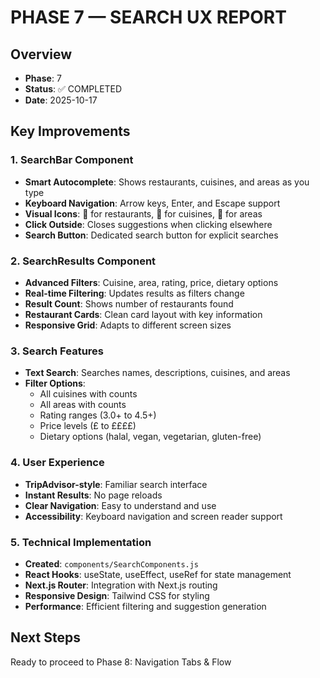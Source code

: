 # PHASE 7 — SEARCH UX REPORT

## Overview
- **Phase**: 7
- **Status**: ✅ COMPLETED
- **Date**: 2025-10-17

## Key Improvements

### 1. SearchBar Component
- **Smart Autocomplete**: Shows restaurants, cuisines, and areas as you type
- **Keyboard Navigation**: Arrow keys, Enter, and Escape support
- **Visual Icons**: 🍴 for restaurants, 🥘 for cuisines, 📍 for areas
- **Click Outside**: Closes suggestions when clicking elsewhere
- **Search Button**: Dedicated search button for explicit searches

### 2. SearchResults Component
- **Advanced Filters**: Cuisine, area, rating, price, dietary options
- **Real-time Filtering**: Updates results as filters change
- **Result Count**: Shows number of restaurants found
- **Restaurant Cards**: Clean card layout with key information
- **Responsive Grid**: Adapts to different screen sizes

### 3. Search Features
- **Text Search**: Searches names, descriptions, cuisines, and areas
- **Filter Options**: 
  - All cuisines with counts
  - All areas with counts
  - Rating ranges (3.0+ to 4.5+)
  - Price levels (£ to ££££)
  - Dietary options (halal, vegan, vegetarian, gluten-free)

### 4. User Experience
- **TripAdvisor-style**: Familiar search interface
- **Instant Results**: No page reloads
- **Clear Navigation**: Easy to understand and use
- **Accessibility**: Keyboard navigation and screen reader support

### 5. Technical Implementation
- **Created**: `components/SearchComponents.js`
- **React Hooks**: useState, useEffect, useRef for state management
- **Next.js Router**: Integration with Next.js routing
- **Responsive Design**: Tailwind CSS for styling
- **Performance**: Efficient filtering and suggestion generation

## Next Steps
Ready to proceed to Phase 8: Navigation Tabs & Flow
